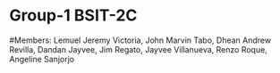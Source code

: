 # Group-1 BSIT-2C
#Members: Lemuel Jeremy Victoria, John Marvin Tabo, Dhean Andrew Revilla, Dandan Jayvee, Jim Regato, Jayvee Villanueva, Renzo Roque, Angeline Sanjorjo

